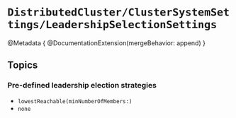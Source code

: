 # ``DistributedCluster/ClusterSystemSettings/LeadershipSelectionSettings``

@Metadata {
   @DocumentationExtension(mergeBehavior: append)
}

## Topics

### Pre-defined leadership election strategies

- ``lowestReachable(minNumberOfMembers:)``
- ``none``
